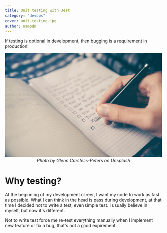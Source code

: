 ```yaml
---
title: Unit testing with Jest
category: "devops"
cover: unit-testing.jpg
author: nampdn
---
```


If testing is optional in development, then bugging is a requirement in production!

<p align="center">
    <img src="./unit-testing.jpg" alt="Unit testing with Jest">
    <em>Photo by Glenn Carstens-Peters on Unsplash</em>
</p>

# Why testing?

At the beginning of my development career, I want my code to work as fast as possible.
What I can think in the head is pass during development, at that time I decided not to write a test, even simple test.
I usually believe in myself, but now it's different.

Not to write test force me re-test everything manually when I implement new feature or fix a bug, that's not a good expirement.
